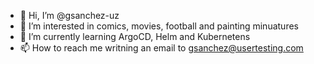 - 👋 Hi, I’m @gsanchez-uz
- 👀 I’m interested in comics, movies, football and painting minuatures  
- 🌱 I’m currently learning ArgoCD, Helm and Kubernetens
- 📫 How to reach me writning an email to gsanchez@usertesting.com

<!---
gsanchez-uz/gsanchez-uz is a ✨ special ✨ repository because its `README.md` (this file) appears on your GitHub profile.
You can click the Preview link to take a look at your changes.
--->
